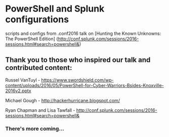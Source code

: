 # PowerShell and Splunk configurations
scripts and configs from .conf2016 talk on [Hunting the Known Unknowns: The PowerShell Edition] (http://conf.splunk.com/sessions/2016-sessions.html#search=powershell&)

## Thank you to those who inspired our talk and contributed content:

Russel VanTuyl - https://www.swordshield.com/wp-content/uploads/2016/05/PowerShell-for-Cyber-Warriors-Bsides-Knoxville-2016v2.pptx

Michael Gough - http://hackerhurricane.blogspot.com/

Ryan Chapman and Lisa Tawfall - http://conf.splunk.com/sessions/2016-sessions.html#search=powershell&

### There's more coming...


